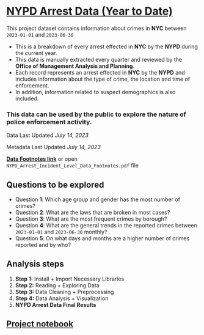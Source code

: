 # [NYPD Arrest Data (Year to Date)](https://data.cityofnewyork.us/Public-Safety/NYPD-Arrest-Data-Year-to-Date-/uip8-fykc)

This project dataset contains information about crimes in **NYC** between `2023-01-01` and `2023-06-30`

* This is a breakdown of every arrest effected in **NYC** by the **NYPD** during the current year.
* This data is manually extracted every quarter and reviewed by the **Office of Management Analysis and Planning**.
* Each record represents an arrest effected in **NYC** by the **NYPD** and includes information about the type of crime, the location and time of enforcement.
* In addition, information related to suspect demographics is also included.

### This data can be used by the public to explore the nature of police enforcement activity.

Data Last Updated
*July 14, 2023*

Metadata Last Updated
*July 14, 2023*

**[Data Footnotes link](NYPD_Arrest_Incident_Level_Data_Footnotes.pdf)** or open `NYPD_Arrest_Incident_Level_Data_Footnotes.pdf` file

## Questions to be explored
* Question **1**: Which age group and gender has the most number of crimes?
* Question **2**: What are the laws that are broken in most cases?
* Question **3**: What are the most frequent crimes by borough?
* Question **4**: What are the general trends in the reported crimes between `2023-01-01` and `2023-06-30` monthly?
* Question **5**: On what days and months are a higher number of crimes reported and by who?

## Analysis steps

1. **Step 1:** Install + Import Necessary Libraries
2. **Step 2:** Reading + Exploring Data
3. **Step 3:** Data Cleaning + Preprocessing
4. **Step 4:** Data Analysis + Visualization
5. **NYPD Arrest Data Final Results**

## [Project notebook](data_analysis.ipynb)
